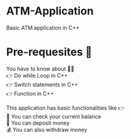 # ATM-Application
Basic ATM application in C++

# Pre-requesites 🤔  
You have to know about 🙅‍♀️  
👉 Do while Loop in C++  
👉 Switch statements in C++  
👉 Function in C++

This application has basic functionalities like 👉  
👀 You can check your current balance  
🤑 You can deposit money  
💰 You can also withdraw money
